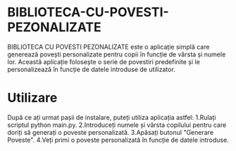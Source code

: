 # BIBLIOTECA-CU-POVESTI-PEZONALIZATE
BIBLIOTECA CU POVESTI PEZONALIZATE este o aplicație simplă care generează povești personalizate pentru copii în
funcție de vârsta și numele lor. Această aplicație folosește o serie de povestiri predefinite și
le personalizează în funcție de datele introduse de utilizator.
# Utilizare
După ce ați urmat pașii de instalare, puteți utiliza aplicația astfel:
1.Rulați scriptul python main.py.
2.Introduceți numele și vârsta copilului pentru care doriți să generați o poveste personalizată.
3.Apăsați butonul "Generare Poveste".
4.Veți primi o poveste personalizată în funcție de datele introduse.
